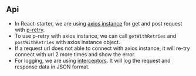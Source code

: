 ## Api

- In React-starter, we are using [axios instance](https://axios-http.com/docs/instance) for get and post request with [p-retry](https://github.com/sindresorhus/p-retry).
- To use p-retry with axios instance, we can call `getWithRetries` and `postWithRetries` with axios instance object.
- If a request url does not able to connect with axios instance, it will re-try connect with url 2 more times and show the error.
- For logging, we are using [interceptors](https://axios-http.com/docs/interceptors). It will log the request and response data in JSON format.